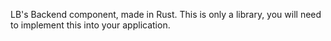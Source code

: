 LB's Backend component, made in Rust. 
This is only a library, you will need to implement this into your application.
